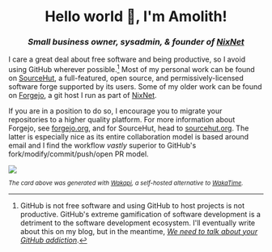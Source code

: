 <h1 align="center">Hello world 👋, I'm Amolith!</h1>
<h3 align="center"><em>Small business owner, sysadmin, & founder of <a href="https://nixnet.services">NixNet</a></em></h3>

I care a great deal about free software and being productive, so I avoid using
GitHub wherever possible.[^1] Most of my personal work can be found on
[SourceHut], a full-featured, open source, and permissively-licensed software
forge supported by its users. Some of my older work can be found on [Forgejo],
a git host I run as part of [NixNet].

[SourceHut]: https://sr.ht/~amolith
[Forgejo]: https://git.nixnet.services/Amolith
[NixNet]: https://nixnet.services

If you are in a position to do so, I encourage you to migrate your repositories
to a higher quality platform. For more information about Forgejo, see
[forgejo.org], and for SourceHut, head to [sourcehut.org]. The latter is
especially nice as its entire collaboration model is based around email and I
find the workflow _vastly_ superior to GitHub's fork/modify/commit/push/open PR
model.

[forgejo.org]: https://forgejo.org
[sourcehut.org]: https://sourcehut.org

<img src="https://github-readme-stats.vercel.app/api/wakatime?username=amolith&api_domain=waka.secluded.site&border_radius=0&custom_title=Wakapi%20Monthly%20Stats&theme=dracula&hide=unknown&langs_count=5&range=last_30_days"/>

<p style="font-size:smaller !important;"><em>The card above was generated with <a href="https://waka.secluded.site">Wakapi</a>, a self-hosted alternative to <a href="https://wakatime.com/">WakaTime</a>.</em></p>

[^1]:
    GitHub is not free software and using GitHub to host projects is not
    productive. GitHub's extreme gamification of software development is a detriment
    to the software development ecosystem. I'll eventually write about this on my
    blog, but in the meantime, _[We need to talk about your GitHub
    addiction](https://ploum.net/2023-02-22-leaving-github.html)_.
